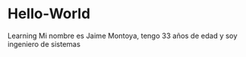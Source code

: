 # Hello-World
Learning
Mi nombre es Jaime Montoya, tengo 33 años de edad y soy ingeniero de sistemas
